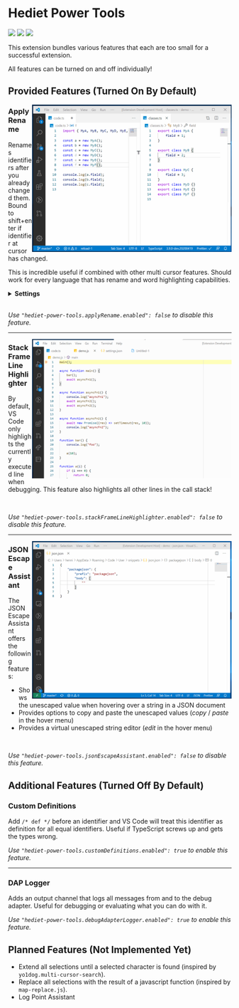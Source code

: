 # Hediet Power Tools

[![](https://img.shields.io/static/v1?style=social&label=Sponsor&message=%E2%9D%A4&logo=GitHub&color&link=%3Curl%3E)](https://github.com/sponsors/hediet)
[![](https://img.shields.io/static/v1?style=social&label=Donate&message=%E2%9D%A4&logo=Paypal&color&link=%3Curl%3E)](https://www.paypal.com/cgi-bin/webscr?cmd=_s-xclick&hosted_button_id=ZP5F38L4C88UY&source=url)
[![](https://img.shields.io/twitter/follow/hediet_dev.svg?style=social)](https://twitter.com/intent/follow?screen_name=hediet_dev)

This extension bundles various features that each are too small for a successful extension.

All features can be turned on and off individually!

## Provided Features (Turned On By Default)

<img align="right" src="docs/demo-apply-rename.gif" width="450">

### Apply Rename

Renames identifiers after you already changed them. Bound to shift+enter if identifier at cursor has changed.

This is incredible useful if combined with other multi cursor features. Should work for every language that has rename and word highlighting capabilities.

<details>
  <summary><b>Settings</b></summary>
  
-   `hediet-power-tools.applyRename.theme`: Configures a theme.

    -   `dashed`:

        ![](./docs/apply-rename-theme-dashed.png)
    -   `colored`:

        ![](./docs/apply-rename-theme-colored.png)

</details>

<br clear="right"/>

_Use `"hediet-power-tools.applyRename.enabled": false` to disable this feature._
<br />

---

<img align="right" src="docs/stack-frame-line-highlighter.gif" width="450">

### Stack Frame Line Highlighter

By default, VS Code only highlights the currently executed line when debugging.
This feature also highlights all other lines in the call stack!

<br clear="right"/>

_Use `"hediet-power-tools.stackFrameLineHighlighter.enabled": false` to disable this feature._
<br />

---

<img align="right" src="docs/json-escape-assistant.gif" width="450">

### JSON Escape Assistant

The JSON Escape Assistant offers the following features:

-   Shows the unescaped value when hovering over a string in a JSON document
-   Provides options to copy and paste the unescaped values (_copy_ / _paste_ in the hover menu)
-   Provides a virtual unescaped string editor (_edit_ in the hover menu)

<br clear="right"/>

_Use `"hediet-power-tools.jsonEscapeAssistant.enabled": false` to disable this feature._

## Additional Features (Turned Off By Default)

### Custom Definitions

Add `/* def */` before an identifier and VS Code will treat this identifier as definition for all equal identifiers.
Useful if TypeScript screws up and gets the types wrong.

_Use `"hediet-power-tools.customDefinitions.enabled": true` to enable this feature._

---

### DAP Logger

Adds an output channel that logs all messages from and to the debug adapter.
Useful for debugging or evaluating what you can do with it.

_Use `"hediet-power-tools.debugAdapterLogger.enabled": true` to enable this feature._

## Planned Features (Not Implemented Yet)

-   Extend all selections until a selected character is found (inspired by `yo1dog.multi-cursor-search`).
-   Replace all selections with the result of a javascript function (inspired by `map-replace.js`).
-   Log Point Assistant

